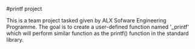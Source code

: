 #printf project

This is a team project tasked given by ALX Sofware Engineering
Programme. The goal is to create a user-defined function named
'_printf' which will perform similar function as the printf() function
in the standard library.
